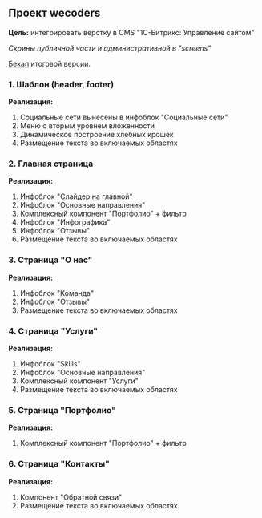 ## Проект wecoders

**Цель:** интегрировать верстку в СMS "1С-Битрикс: Управление сайтом"

_Скрины публичной части и административной в "screens"_

[Бекап](https://disk.yandex.ru/d/n-5QvqTdeFx75w) итоговой версии.

### 1. Шаблон (header, footer)
**Реализация:**
1. Социальные сети вынесены в инфоблок "Социальные сети"
2. Меню с вторым уровнем вложенности
3. Динамическое построение хлебных крошек
4. Размещение текста во включаемых областях

### 2. Главная страница
**Реализация:**
1. Инфоблок "Слайдер на главной"
2. Инфоблок "Основные направления"
3. Комплексный компонент "Портфолио" + фильтр
4. Инфоблок "Инфографика"
5. Инфоблок "Отзывы"
6. Размещение текста во включаемых областях

### 3. Страница "О нас"
**Реализация:**
1. Инфоблок "Команда"
2. Инфоблок "Отзывы"
3. Размещение текста во включаемых областях

### 4. Страница "Услуги"
**Реализация:**
1. Инфоблок "Skills"
2. Инфоблок "Основные направления"
3. Комплексный компонент "Услуги"
4. Размещение текста во включаемых областях

### 5. Страница "Портфолио"
**Реализация:**
1. Комплексный компонент "Портфолио" + фильтр

### 6. Страница "Контакты"
**Реализация:**
1. Компонент "Обратной связи"
2. Размещение текста во включаемых областях
